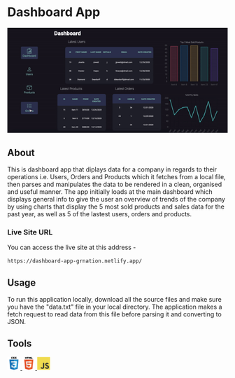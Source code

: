 # Dashboard App

![](dashboard.gif)

## About

This is dashboard app that diplays data for a company in regards to their operations i.e. Users, Orders and Products which it fetches from a local file, then parses and manipulates the data to be rendered in a clean, organised and useful manner. The app initially loads at the main dashboard which displays general info to give the user an overview of trends of the company by using charts that display the 5 most sold products and sales data for the past year, as well as 5 of the lastest users, orders and products.

### Live Site URL

You can access the live site at this address -

    https://dashboard-app-grnation.netlify.app/

## Usage

To run this application locally, download all the source files and make sure you have the "data.txt" file in your local directory. The application makes a fetch request to read data from this file before parsing it and converting to JSON.

## Tools

<p align="left"> <a href="https://www.w3schools.com/css/" target="_blank"> <img src="https://raw.githubusercontent.com/devicons/devicon/master/icons/css3/css3-original-wordmark.svg" alt="css3" width="30" height="30"/> </a> <a href="https://www.w3.org/html/" target="_blank"> <img src="https://raw.githubusercontent.com/devicons/devicon/master/icons/html5/html5-original-wordmark.svg" alt="html5" width="30" height="30"/> </a> <a href="https://developer.mozilla.org/en-US/docs/Web/JavaScript" target="_blank"> <img src="https://raw.githubusercontent.com/devicons/devicon/master/icons/javascript/javascript-original.svg" alt="javascript" width="30" height="30"/> </a></p>
